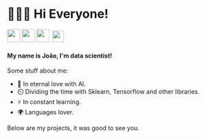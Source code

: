 # 👨🏽‍💻 Hi Everyone! 

<a href="https://github.com/lejoaoconte" target="_blank"><img width="30px" src="https://lejoaoconte.github.io/imagens/github.png"></a>
<a href="https://linkedin.com/in/lejoaoconte" target="_blank"><img width="30px" src="https://lejoaoconte.github.io/imagens/linkedin.png"></a>
<a href="https://instagram.com/lejoaoconte" target="_blank"><img width="30px" src="https://lejoaoconte.github.io/imagens/instagram.png"></a>
<a href="https://medium.com/@lejoaoconte" target="_blank"><img style="margin-top: 3px; margin-left: 3px;" width="27px" src="https://lejoaoconte.github.io/imagens/medium.png"></a>

#### My name is João, I'm data scientist!
Some stuff about me:

* 💜 In eternal love with AI.
* ⏲️ Dividing the time with Sklearn, Tensorflow and other libraries.
* ⚡ In constant learning.
* 🌍 Languages lover.

Below are my projects, it was good to see you.
